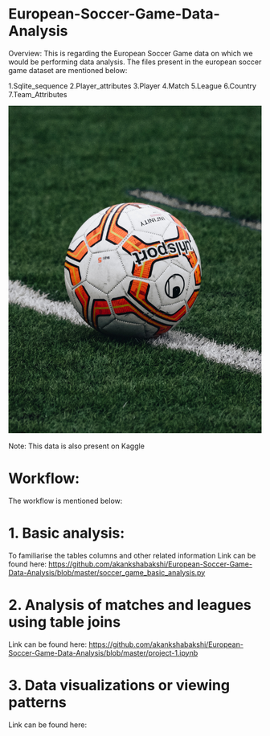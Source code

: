 # European-Soccer-Game-Data-Analysis

Overview: This is regarding the European Soccer Game data on which we would be performing data analysis. 
The files present in the european soccer game dataset are mentioned below: 

1.Sqlite_sequence
2.Player_attributes
3.Player
4.Match
5.League
6.Country
7.Team_Attributes

![](https://github.com/akankshabakshi/European-Soccer-Game-Data-Analysis/blob/master/ball.jpg)

Note: This data is also present on Kaggle

# Workflow: 
The workflow is mentioned below: 

# 1. Basic analysis: 
To familiarise the tables columns and other related information 
Link can be found here: https://github.com/akankshabakshi/European-Soccer-Game-Data-Analysis/blob/master/soccer_game_basic_analysis.py

# 2. Analysis of matches and leagues using table joins
Link can be found here: https://github.com/akankshabakshi/European-Soccer-Game-Data-Analysis/blob/master/project-1.ipynb

# 3. Data visualizations or viewing patterns
Link can be found here: 
